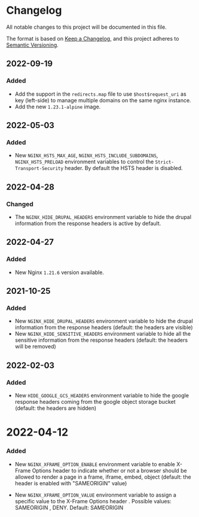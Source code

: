 # Changelog

All notable changes to this project will be documented in this file.

The format is based on [Keep a Changelog](https://keepachangelog.com/en/1.0.0/),
and this project adheres to [Semantic Versioning](https://semver.org/spec/v2.0.0.html).

## 2022-09-19

### Added

- Add the support in the `redirects.map` file to use `$host$request_uri` as key (left-side) to manage multiple domains on the same nginx instance.
- Add the new `1.23.1-alpine` image.

## 2022-05-03

### Added

- New `NGINX_HSTS_MAX_AGE`, `NGINX_HSTS_INCLUDE_SUBDOMAINS`, `NGINX_HSTS_PRELOAD` environment variables to control the `Strict-Transport-Security` header. By default the HSTS header is disabled.

## 2022-04-28

### Changed

- The `NGINX_HIDE_DRUPAL_HEADERS` environment variable to hide the drupal information from the response headers is active by default.

## 2022-04-27

### Added

- New Nginx `1.21.6` version available.

## 2021-10-25

### Added

- New `NGINX_HIDE_DRUPAL_HEADERS` environment variable to hide the drupal information from the response headers (default: the headers are visible)
- New `NGINX_HIDE_SENSITIVE_HEADERS` environment variable to hide all the sensitive information from the response headers (default: the headers will be removed)

## 2022-02-03

### Added

- New `HIDE_GOOGLE_GCS_HEADERS` environment variable to hide the google response headers coming from the google object storage bucket (default: the headers are hidden)

# 2022-04-12

### Added

- New `NGINX_XFRAME_OPTION_ENABLE` environment variable to enable X-Frame Options header to indicate whether or not a browser should be allowed to render a page in a frame, iframe, embed, object (default: the header is enabled with "SAMEORIGIN" value)

- New `NGINX_XFRAME_OPTION_VALUE` environment variable to assign a specific value to the X-Frame Options header . Possible values: SAMEORIGIN , DENY. Default: SAMEORIGIN
